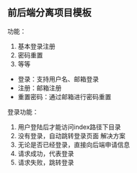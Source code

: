 ## 前后端分离项目模板
功能：
1. 基本登录注册
2. 密码重置
3. 等等

* 登录：支持用户名、邮箱登录
* 注册：邮箱注册
* 重置密码：通过邮箱进行密码重置

登录功能：
1. 用户登陆后才能访问index路径下目录
2. 没有登录，自动跳转登录页面
解决方案
1. 无论是否已经登录，直接向后端申请信息
2. 请求成功，代表登录
3. 请求失败，跳转登录
